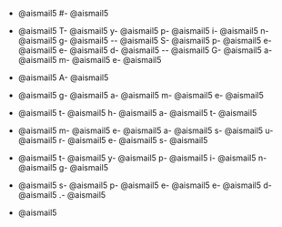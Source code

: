 - @aismail5
#- @aismail5
 - @aismail5
T- @aismail5
y- @aismail5
p- @aismail5
i- @aismail5
n- @aismail5
g- @aismail5
-- @aismail5
S- @aismail5
p- @aismail5
e- @aismail5
e- @aismail5
d- @aismail5
-- @aismail5
G- @aismail5
a- @aismail5
m- @aismail5
e- @aismail5

- @aismail5
A- @aismail5
 - @aismail5
g- @aismail5
a- @aismail5
m- @aismail5
e- @aismail5
 - @aismail5
t- @aismail5
h- @aismail5
a- @aismail5
t- @aismail5
 - @aismail5
m- @aismail5
e- @aismail5
a- @aismail5
s- @aismail5
u- @aismail5
r- @aismail5
e- @aismail5
s- @aismail5
 - @aismail5
t- @aismail5
y- @aismail5
p- @aismail5
i- @aismail5
n- @aismail5
g- @aismail5
 - @aismail5
s- @aismail5
p- @aismail5
e- @aismail5
e- @aismail5
d- @aismail5
.- @aismail5

- @aismail5
